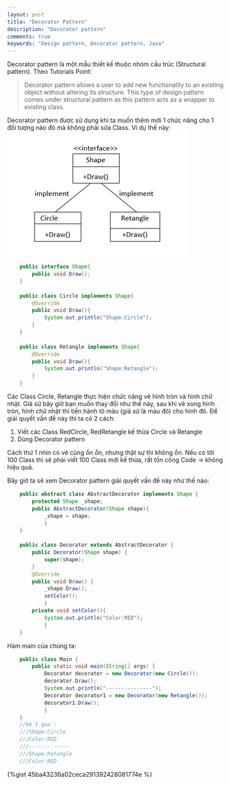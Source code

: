 ```yaml
---
layout: post
title: "Decorator Pattern"
description: "Decorator pattern"
comments: true
keywords: "Design pattern, Decorator pattern, Java"
---
```

Decorator pattern là một mẫu thiết kế thuộc nhóm cấu trúc (Structural pattern).
Theo Tutorials Point:
>Decorator pattern allows a user to add new functionality to an existing object without altering its structure. This type of design pattern comes under structural pattern as this pattern acts as a wrapper to existing class.

Decorator pattern được sử dụng khi ta muốn thêm mới 1 chức năng cho 1 đối tượng nào đó mà không phải sửa Class.
Ví dụ thế này: 
![Decorator](/assets/images/Decorator.PNG)
```java
    public interface Shape{
        public void Draw();
    }

    public class Circle implements Shape{
        @Override
        public void Draw(){
            System.out.println("Shape:Circle");
        }
    }

    public class Retangle implements Shape{
        @Override
        public void Draw(){
            System.out.println("Shape:Retangle");
        }
    }
```
Các Class Circle, Retangle thực hiện chức năng vẽ hình tròn và hình chữ nhật. Giả sử bây giờ bạn muốn thay đổi như thế này, sau khi vẽ xong hình tròn, hình chữ nhật thì tiến hành tô màu (giả sử là màu đỏ) cho hình đó.
Để giải quyết vấn đề này thì ta có 2 cách:
1. Viết các Class RedCircle, RedRetangle kế thừa Circle và Retangle
2. Dùng Decorator pattern

Cách thứ 1 nhìn có vẻ cũng ổn ổn, nhưng thật sự thì không ổn. Nếu có tới 100 Class thì sẽ phải viết 100 Class mới kế thừa, rất tốn công Code -> không hiệu quả.

Bây giờ ta sẽ xem Decorator pattern giải quyết vấn đề này như thế nào:
```java
    public abstract class AbstractDecorator implements Shape {
        protected Shape _shape;
        public AbstractDecorator(Shape shape){
            _shape = shape;
            }
    }

    public class Decorator extends AbstractDecorator {
        public Decorator(Shape shape) {
            super(shape);
        }
        @Override
        public void Draw() {
            _shape.Draw();
            setColor();
            }
        private void setColor(){
            System.out.println("Color:RED");
            }
    }
```
Hàm main của chúng ta:
```java
    public class Main {
        public static void main(String[] args) {
            Decorator decorator = new Decorator(new Circle());
            decorator.Draw();
            System.out.println("---------------");
            Decorator decorator1 = new Decorator(new Retangle());
            decorator1.Draw();
            }
    }
    //kết quả:
    ///Shape:Circle
    ///Color:RED
    ///-------------
    ///Shape:Retangle
    ///Color:RED
```
{%gist 45ba43236a02ceca291392428081774e %}
